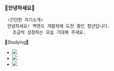 ### 👋안녕하세요👋

<pre> ✌간단한 자기소개✌
 안녕하세요! 백엔드 개발자에 도전 중인 청년입니다.
   조금씩 성장하는 모습 기대해 주세요. </pre>

📝Studying📝 <br>
<ul>
  <li><img src="https://img.shields.io/badge/HTML-E34F26?style=flat-square&logo=HTML&logoColor=white"/></li>
 <li><img src="https://img.shields.io/badge/CSS-1572B6?style=flat-square&logo=CSS&logoColor=white"/></li>
 <li><img src="https://img.shields.io/badge/JavaScript-F7DF1E?style=flat-square&logo/JavaScript&logoColor=white"/</li>
        
